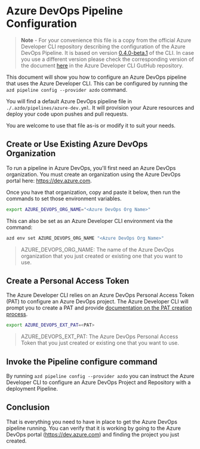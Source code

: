 # Azure DevOps Pipeline Configuration

> **Note** - For your convenience this file is a copy from the official Azure Developer CLI repository describing the configuration of the Azure DevOps Pipeline. It is based on version [0.4.0-beta.1](https://github.com/Azure/azure-dev/releases/tag/azure-dev-cli_0.4.0-beta.1) of the CLI. In case you use a different version please check the corresponding version of the document [here](https://github.com/lechnerc77/app-service-javascript-sap-cloud-sdk-quickstart/tree/main/.azdo/pipelines) in the Azure Developer CLI GutHub repository.

This document will show you how to configure an Azure DevOps pipeline that uses the Azure Developer CLI. This can be configured by running the  `azd pipeline config --provider azdo` command.

You will find a default Azure DevOps pipeline file in `./.azdo/pipelines/azure-dev.yml`. It will provision your Azure resources and deploy your code upon pushes and pull requests.

You are welcome to use that file as-is or modify it to suit your needs.

## Create or Use Existing Azure DevOps Organization

To run a pipeline in Azure DevOps, you'll first need an Azure DevOps organization. You must create an organization using the Azure DevOps portal here: <https://dev.azure.com>.

Once you have that organization, copy and paste it below, then run the commands to set those environment variables.

```bash
export AZURE_DEVOPS_ORG_NAME="<Azure DevOps Org Name>"
```

This can also be set as an Azure Developer CLI environment via the command:

```bash
azd env set AZURE_DEVOPS_ORG_NAME "<Azure DevOps Org Name>"
```

> AZURE_DEVOPS_ORG_NAME: The name of the Azure DevOps organization that you just created or existing one that you want to use.

## Create a Personal Access Token

The Azure Developer CLI relies on an Azure DevOps Personal Access Token (PAT) to configure an Azure DevOps project. The Azure Developer CLI will prompt you to create a PAT and provide [documentation on the PAT creation process](https://aka.ms/azure-dev/azdo-pat).

```bash
export AZURE_DEVOPS_EXT_PAT=<PAT>
```

> AZURE_DEVOPS_EXT_PAT: The Azure DevOps Personal Access Token that you just created or existing one that you want to use.

## Invoke the Pipeline configure command

By running `azd pipeline config --provider azdo` you can instruct the Azure Developer CLI to configure an Azure DevOps Project and Repository with a deployment Pipeline.

## Conclusion

That is everything you need to have in place to get the Azure DevOps pipeline running. You can verify that it is working by going to the Azure DevOps portal (<https://dev.azure.com>) and finding the project you just created.
